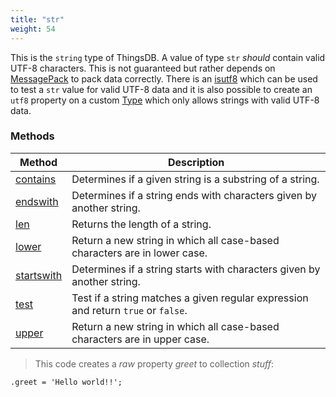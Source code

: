 ```yaml
---
title: "str"
weight: 54
---
```


This is the `string` type of ThingsDB. A value of type `str` *should* contain valid UTF-8 characters. This
is not guaranteed but rather depends on [MessagePack](https://msgpack.org) to pack data correctly.
There is an [isutf8](../../collection-api/isutf8) which can be used to test a `str` value for valid UTF-8
data and it is also possible to create an `utf8` property on a custom [Type](../type) which only allows strings
with valid UTF-8 data.


### Methods

Method | Description
------ | -----------
[contains](./contains) | Determines if a given string is a substring of a string.
[endswith](./endswith) | Determines if a string ends with characters given by another string.
[len](./len) | Returns the length of a string.
[lower](./lower) | Return a new string in which all case-based characters are in lower case.
[startswith](./startswith) | Determines if a string starts with characters given by another string.
[test](./test) | Test if a string matches a given regular expression and return `true` or `false`.
[upper](./upper) | Return a new string in which all case-based characters are in upper case.

> This code creates a *raw* property *greet* to collection *stuff*:

```thingsdb,should_pass
.greet = 'Hello world!!';
```
